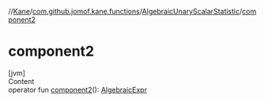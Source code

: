 //[Kane](../../index.md)/[com.github.jomof.kane.functions](../index.md)/[AlgebraicUnaryScalarStatistic](index.md)/[component2](component2.md)



# component2  
[jvm]  
Content  
operator fun [component2](component2.md)(): [AlgebraicExpr](../../com.github.jomof.kane/-algebraic-expr/index.md)  




